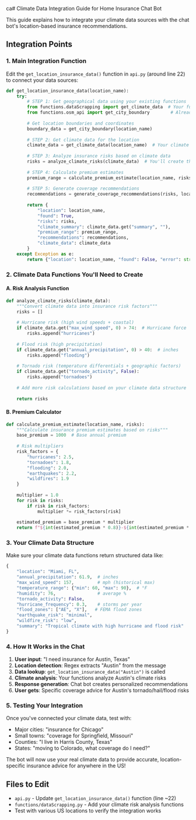 ca# Climate Data Integration Guide for Home Insurance Chat Bot

This guide explains how to integrate your climate data sources with the chat bot's location-based insurance recommendations.

## Integration Points

### 1. Main Integration Function
Edit the `get_location_insurance_data()` function in `api.py` (around line 22) to connect your data sources:

```python
def get_location_insurance_data(location_name):
    try:
        # STEP 1: Get geographical data using your existing functions
        from functions.dataScrapping import get_climate_data  # Your function
        from functions.osm_api import get_city_boundary        # Already available
        
        # Get location boundaries and coordinates
        boundary_data = get_city_boundary(location_name)
        
        # STEP 2: Get climate data for the location
        climate_data = get_climate_data(location_name)  # Your climate function
        
        # STEP 3: Analyze insurance risks based on climate data
        risks = analyze_climate_risks(climate_data)  # You'll create this
        
        # STEP 4: Calculate premium estimates
        premium_range = calculate_premium_estimate(location_name, risks)
        
        # STEP 5: Generate coverage recommendations
        recommendations = generate_coverage_recommendations(risks, location_name)
        
        return {
            "location": location_name,
            "found": True,
            "risks": risks,
            "climate_summary": climate_data.get("summary", ""),
            "premium_range": premium_range,
            "recommendations": recommendations,
            "climate_data": climate_data
        }
    except Exception as e:
        return {"location": location_name, "found": False, "error": str(e)}
```

### 2. Climate Data Functions You'll Need to Create

#### A. Risk Analysis Function
```python
def analyze_climate_risks(climate_data):
    """Convert climate data into insurance risk factors"""
    risks = []
    
    # Hurricane risk (high wind speeds + coastal)
    if climate_data.get("max_wind_speed", 0) > 74:  # Hurricane force
        risks.append("hurricanes")
    
    # Flood risk (high precipitation)
    if climate_data.get("annual_precipitation", 0) > 40:  # inches
        risks.append("flooding")
    
    # Tornado risk (temperature differentials + geographic factors)
    if climate_data.get("tornado_activity", False):
        risks.append("tornadoes")
    
    # Add more risk calculations based on your climate data structure
    
    return risks
```

#### B. Premium Calculator
```python
def calculate_premium_estimate(location_name, risks):
    """Calculate insurance premium estimates based on risks"""
    base_premium = 1000  # Base annual premium
    
    # Risk multipliers
    risk_factors = {
        "hurricanes": 2.5,
        "tornadoes": 1.8,
        "flooding": 2.0,
        "earthquakes": 2.2,
        "wildfires": 1.9
    }
    
    multiplier = 1.0
    for risk in risks:
        if risk in risk_factors:
            multiplier *= risk_factors[risk]
    
    estimated_premium = base_premium * multiplier
    return f"${int(estimated_premium * 0.8)}-${int(estimated_premium * 1.2)}"
```

### 3. Your Climate Data Structure
Make sure your climate data functions return structured data like:

```python
{
    "location": "Miami, FL",
    "annual_precipitation": 61.9,  # inches
    "max_wind_speed": 157,         # mph (historical max)
    "temperature_range": {"min": 60, "max": 90},  # °F
    "humidity": 76,                # average %
    "tornado_activity": False,
    "hurricane_frequency": 0.3,    # storms per year
    "flood_zones": ["AE", "X"],   # FEMA flood zones
    "earthquake_risk": "minimal",
    "wildfire_risk": "low",
    "summary": "Tropical climate with high hurricane and flood risk"
}
```

### 4. How It Works in the Chat

1. **User input**: "I need insurance for Austin, Texas"
2. **Location detection**: Regex extracts "Austin" from the message  
3. **Data lookup**: `get_location_insurance_data("Austin")` is called
4. **Climate analysis**: Your functions analyze Austin's climate risks
5. **Response generation**: Chat bot creates personalized recommendations
6. **User gets**: Specific coverage advice for Austin's tornado/hail/flood risks

### 5. Testing Your Integration

Once you've connected your climate data, test with:
- Major cities: "insurance for Chicago" 
- Small towns: "coverage for Springfield, Missouri"
- Counties: "I live in Harris County, Texas"
- States: "moving to Colorado, what coverage do I need?"

The bot will now use your real climate data to provide accurate, location-specific insurance advice for anywhere in the US!

## Files to Edit
- `api.py` - Update `get_location_insurance_data()` function (line ~22)
- `functions/dataScrapping.py` - Add your climate risk analysis functions
- Test with various US locations to verify the integration works